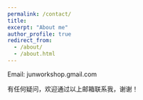 ```yaml
---
permalink: /contact/
title: 
excerpt: "About me"
author_profile: true
redirect_from: 
  - /about/
  - /about.html
---
```


Email: junworkshop.gmail.com

有任何疑问，欢迎通过以上邮箱联系我，谢谢！


